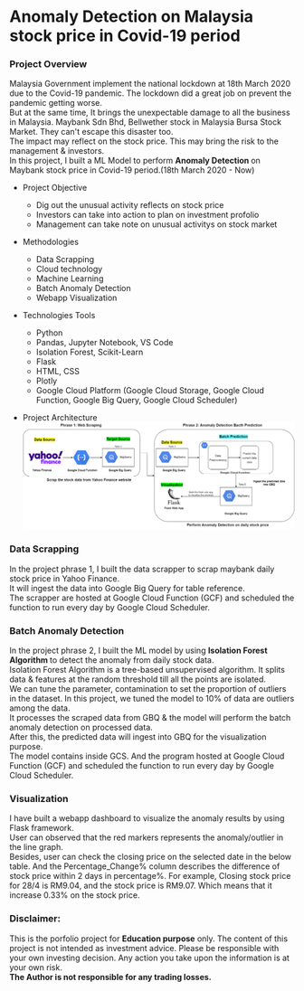 # Anomaly Detection on Malaysia stock price in Covid-19 period

### Project Overview
Malaysia Government implement the national lockdown at 18th March 2020 due to the Covid-19 pandemic. The lockdown did a great job on prevent the pandemic getting worse. <br>
But at the same time, It brings the unexpectable damage to all the business in Malaysia. Maybank Sdn Bhd, Bellwether stock in Malaysia Bursa Stock Market. They can't escape this disaster too. <br>
The impact may reflect on the stock price. This may bring the risk to the management & investors. <br>
In this project, I built a ML Model to perform <strong>Anomaly Detection </strong> on Maybank stock price in Covid-19 period.(18th March 2020 - Now) <br>

- Project Objective
  * Dig out the unusual activity reflects on stock price
  * Investors can take into action to plan on investment profolio
  * Management can take note on unusual activitys on stock market
  
- Methodologies
  * Data Scrapping
  * Cloud technology
  * Machine Learning
  * Batch Anomaly Detection
  * Webapp Visualization

- Technologies Tools
  * Python
  * Pandas, Jupyter Notebook, VS Code
  * Isolation Forest, Scikit-Learn
  * Flask
  * HTML, CSS
  * Plotly
  * Google Cloud Platform (Google Cloud Storage, Google Cloud Function, Google Big Query, Google Cloud Scheduler)
  
- Project Architecture
  <img src = "https://github.com/hoe94/Anomaly_Detection/blob/main/Project_Architecture.png"></img>
  
### Data Scrapping
In the project phrase 1, I built the data scrapper to scrap maybank daily stock price in Yahoo Finance.<br>
It will ingest the data into Google Big Query for table reference. <br>
The scrapper are hosted at Google Cloud Function (GCF) and scheduled the function to run every day by Google Cloud Scheduler.<br>

### Batch Anomaly Detection
In the project phrase 2, I built the ML model by using <strong>Isolation Forest Algorithm </strong> to detect the anomaly from daily stock data.<br>
Isolation Forest Algorithm is a tree-based unsupervised algorithm. It splits data & features at the random threshold till all the points are isolated. <br>
We can tune the parameter, contamination to set the proportion of outliers in the dataset. In this project, we tuned the model to 10% of data are outliers among the data. <br>
It processes the scraped data from GBQ & the model will perform the batch anomaly detection on processed data.<br>
After this, the predicted data will ingest into GBQ for the visualization purpose.<br>
The model contains inside GCS. And the program hosted at Google Cloud Function (GCF) and scheduled the function to run every day by Google Cloud Scheduler.<br>

### Visualization
I have built a webapp dashboard to visualize the anomaly results by using Flask framework.<br>
User can observed that the red markers represents the anomaly/outlier in the line graph. <br>
Besides, user can check the closing price on the selected date in the below table. 
And the Percentage_Change% column describes the difference of stock price within 2 days in percentage%.
For example, Closing stock price for 28/4 is RM9.04, and the stock price is RM9.07.
Which means that it increase 0.33% on the stock price. <br>

### Disclaimer:
This is the porfolio project for <strong>Education purpose</strong> only.
The content of this project is not intended as investment advice.
Please be responsible with your own investing decision.
Any action you take upon the information is at your own risk. <br>
<strong>The Author is not responsible for any trading losses.</strong>
